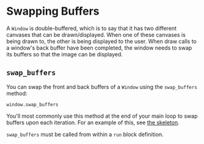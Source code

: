 # Swapping Buffers

A `Window` is double-buffered, which is to say that it has two different canvases that can be drawn/displayed. When one of these canvases is being drawn to, the other is being displayed to the user. When draw calls to a window's back buffer have been completed, the window needs to swap its buffers so that the image can be displayed.

## `swap_buffers`

You can swap the front and back buffers of a `Window` using the `swap_buffers` method:

```crystal
window.swap_buffers
```

You'll most commonly use this method at the end of your main loop to swap buffers upon each iteration. For an example of this, see [the skeleton](/the-skeleton.md).

`swap_buffers` must be called from within a `run` block definition.